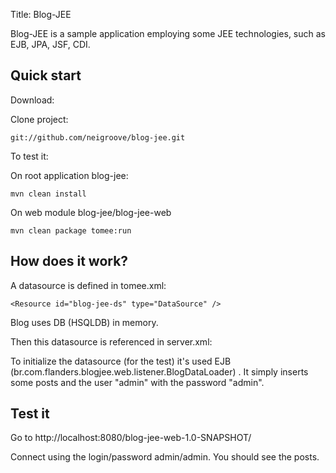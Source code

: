 Title: Blog-JEE

Blog-JEE is a sample application employing some JEE technologies, such as EJB, JPA, JSF, CDI.

## Quick start

Download:

Clone project:

	git://github.com/neigroove/blog-jee.git

To test it:

On root application blog-jee:
	
	mvn clean install

On web module blog-jee/blog-jee-web

    mvn clean package tomee:run

## How does it work?

A datasource is defined in tomee.xml:

    <Resource id="blog-jee-ds" type="DataSource" />
    
Blog uses DB (HSQLDB) in memory.

Then this datasource is referenced in server.xml:

To initialize the datasource (for the test) it's used EJB (br.com.flanders.blogjee.web.listener.BlogDataLoader)
. It simply inserts some posts and the user "admin" with the password "admin".

## Test it

Go to http://localhost:8080/blog-jee-web-1.0-SNAPSHOT/

Connect using the login/password admin/admin. You should see the posts.